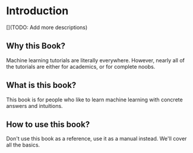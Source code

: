 # Introduction

[](TODO: Add more descriptions)

## Why this Book?

Machine learning tutorials are literally everywhere. However, nearly all of the tutorials are either for academics, or for complete noobs.

## What is this book?

This book is for people who like to learn machine learning with concrete answers and intuitions.

## How to use this book?

Don't use this book as a reference, use it as a manual instead. We'll cover all the basics.
